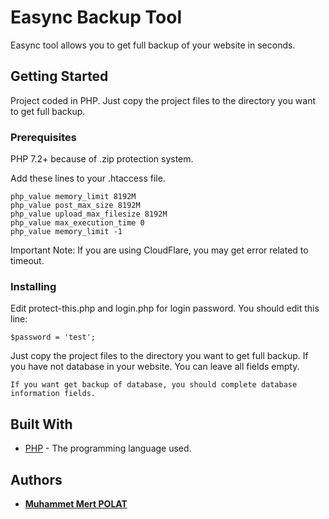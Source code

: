 # Easync Backup Tool

Easync tool allows you to get full backup of your website in seconds.

## Getting Started

Project coded in PHP. Just copy the project files to the directory you want to get full backup.

### Prerequisites

PHP 7.2+ because of .zip protection system.

Add these lines to your .htaccess file.

```
php_value memory_limit 8192M
php_value post_max_size 8192M
php_value upload_max_filesize 8192M
php_value max_execution_time 0
php_value memory_limit -1
```

Important Note: If you are using CloudFlare, you may get error related to timeout.

### Installing

Edit protect-this.php and login.php for login password. You should edit this line:

```
$password = 'test';
```
Just copy the project files to the directory you want to get full backup. If you have not database in your website. You can leave all fields empty.

```
If you want get backup of database, you should complete database information fields.
```

## Built With

* [PHP](http://www.php.net) - The programming language used.

## Authors

* **[Muhammet Mert POLAT](http://muhammedmertpolat.com)**

